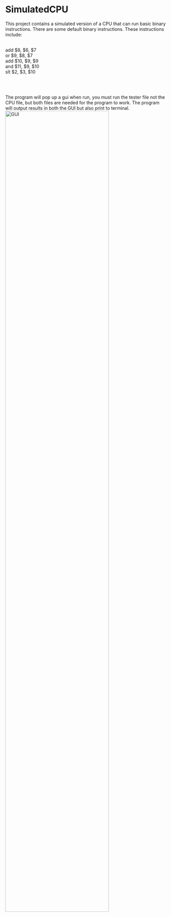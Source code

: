 # SimulatedCPU
This project contains a simulated version of a CPU that can run basic binary instructions. There are some default binary instructions. These instructions include: <br><br>

add $8, $6, $7<br>
or $9, $8, $7<br>
add $10, $9, $9<br>
and $11, $9, $10<br>
slt $2, $3, $10

<br><br>

The program will pop up a gui when run, you must run the tester file not the CPU file, but both files are needed for the program to work. The program will output results in both the GUI but also print to terminal.
<img src="https://i.imgur.com/jVKv5FS.png" height="80%" width="80%" alt="GUI"/>
